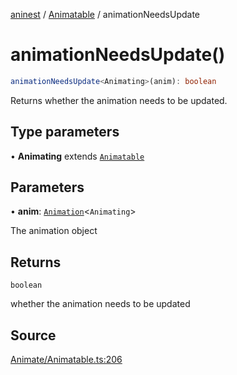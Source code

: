 [aninest](../../index.md) / [Animatable](../index.md) / animationNeedsUpdate

# animationNeedsUpdate()

```ts
animationNeedsUpdate<Animating>(anim): boolean
```

Returns whether the animation needs to be updated.

## Type parameters

• **Animating** extends [`Animatable`](../type-aliases/Animatable.md)

## Parameters

• **anim**: [`Animation`](../type-aliases/Animation.md)\<`Animating`\>

The animation object

## Returns

`boolean`

whether the animation needs to be updated

## Source

[Animate/Animatable.ts:206](https://github.com/zphrs/aninest/blob/18d4239/src/Animate/Animatable.ts#L206)
